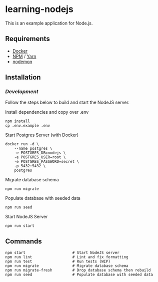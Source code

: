 # learning-nodejs

This is an example application for Node.js.

## Requirements

- [Docker](https://www.docker.com/)
- [NPM](https://www.npmjs.com) / [Yarn](https://yarnpkg.com)
- [nodemon](https://www.npmjs.com/package/nodemon)

## Installation

### _Development_

Follow the steps below to build and start the NodeJS server.

Install dependencies and copy over .env
```
npm install
cp .env.example .env
```

Start Postgres Server (with Docker)
```
docker run -d \
    --name postgres \
    -e POSTGRES_DB=nodejs \
    -e POSTGRES_USER=root \
    -e POSTGRES_PASSWORD=secret \
    -p 5432:5432 \
    postgres
```

Migrate database schema
```
npm run migrate
```

Populate database with seeded data
```
npm run seed
```

Start NodeJS Server
```
npm run start
```

## Commands
```
npm start                     # Start NodeJS server
npm run lint                  # Lint and fix formatting
npm run test                  # Run tests (WIP)
npm run migrate               # Migrate database schema
npm run migrate-fresh         # Drop database schema then rebuild
npm run seed                  # Populate database with seeded data
```
